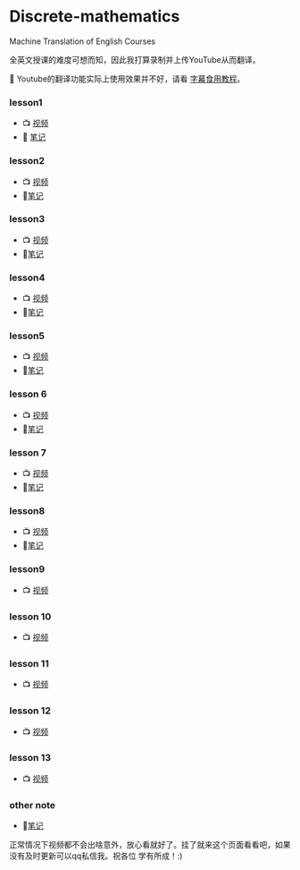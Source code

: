 # Discrete-mathematics
Machine Translation of English Courses 

全英文授课的难度可想而知，因此我打算录制并上传YouTube从而翻译。

🙊 Youtube的翻译功能实际上使用效果并不好，请看 [字幕食用教程](./Use-method.md)。

### lesson1
+ 📺 [视频](https://youtu.be/Tlc4BMtBPdE)
+ 📓 [笔记](离散数学/lesson1/lesson1.html)
### lesson2
+ 📺 [视频](https://youtu.be/C1y5fkoxFsM)
+ 📓[笔记](离散数学/lesson2/lesson2.html)
### lesson3
+ 📺 [视频](https://youtu.be/HS6b8hzpzyo)
+ 📓[笔记](离散数学/lesson3/lesson3.html) 
### lesson4
+ 📺 [视频](https://youtu.be/O7ffFO9poNc) 
+ 📓[笔记](离散数学/lesson4/lesson4.html)
### lesson5
+ 📺 [视频](https://youtu.be/OJ4qSkZC1n4)
+ 📓[笔记](离散数学/lesson5/lesson5.html)
### lesson 6
+ 📺 [视频](https://youtu.be/gBhsB6sJXgc)
+ 📓[笔记](离散数学/lesson6/lesson6.html)
### lesson 7
+ 📺 [视频](https://youtu.be/WeDpILD_sL4)
+ 📓[笔记](离散数学/lessson7/lesson7.html)
### lesson8
+ 📺 [视频](https://youtu.be/sajb8Sk8CHM)
+ 📓[笔记](离散数学/lesson8/lesson8.md)
### lesson9
+ 📺 [视频](https://youtu.be/p73UlRAu4NM)
### lesson 10
+ 📺 [视频](https://youtu.be/esZ66jksVuk)
### lesson 11
+ 📺 [视频](https://youtu.be/_i469ueozjY)
### lesson 12
+ 📺 [视频](https://youtu.be/KOM0L00Z1fw)
### lesson 13
+ 📺 [视频](https://youtu.be/Hf81vpVafF4)

### other note
+ 📓[笔记](离散数学/note-cont/hash_function.html)

正常情况下视频都不会出啥意外，放心看就好了。挂了就来这个页面看看吧，如果没有及时更新可以qq私信我。祝各位 学有所成！:)
